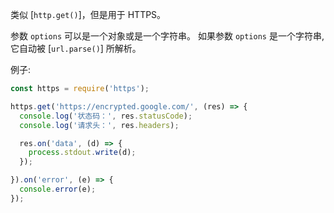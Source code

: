 <!-- YAML
added: v0.3.6
-->

类似 [`http.get()`]，但是用于 HTTPS。

参数 `options` 可以是一个对象或是一个字符串。
如果参数 `options` 是一个字符串, 它自动被 [`url.parse()`] 所解析。

例子:

```js
const https = require('https');

https.get('https://encrypted.google.com/', (res) => {
  console.log('状态码：', res.statusCode);
  console.log('请求头：', res.headers);

  res.on('data', (d) => {
    process.stdout.write(d);
  });

}).on('error', (e) => {
  console.error(e);
});
```

